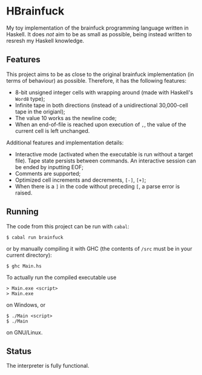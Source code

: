 # HBrainfuck

My toy implementation of the brainfuck programming language written in Haskell. It does _not_ aim to be as small as possible, being instead written to resresh my Haskell knowledge.

## Features

This project aims to be as close to the original brainfuck implementation (in terms of behaviour) as possible. Therefore, it has the following features:
* 8-bit unsigned integer cells with wrapping around (made with Haskell's `Word8` type);
* Infinite tape in both directions (instead of a unidirectional 30,000-cell tape in the origianl);
* The value 10 works as the newline code;
* When an end-of-file is reached upon execution of `,`, the value of the current cell is left unchanged.

Additional features and implementation details:
* Interactive mode (activated when the executable is run without a target file). Tape state persists between commands. An interactive session can be ended by inputting EOF;
* Comments are supported;
* Optimized cell increments and decrements, `[-]`, `[+]`;
* When there is a `]` in the code without preceding `[`, a parse error is raised.

## Running

The code from this project can be run with `cabal`:

    $ cabal run brainfuck

or by manually compiling it with GHC (the contents of `/src` must be in your current directory):

    $ ghc Main.hs

To actually run the compiled executable use

    > Main.exe <script>
    > Main.exe

on Windows, or

    $ ./Main <script>
    $ ./Main

on GNU/Linux.

## Status

The interpreter is fully functional.
